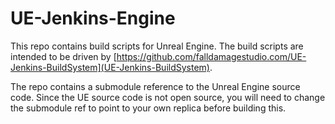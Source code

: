 # UE-Jenkins-Engine

This repo contains build scripts for Unreal Engine. The build scripts are intended to be driven by [https://github.com/falldamagestudio.com/UE-Jenkins-BuildSystem](UE-Jenkins-BuildSystem).

The repo contains a submodule reference to the Unreal Engine source code. Since the UE source code is not open source, you will need to change the submodule ref to point to your own replica before building this.
